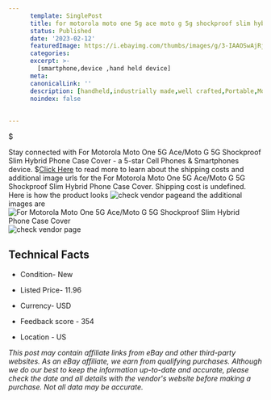 ```yaml
---
      template: SinglePost
      title: for motorola moto one 5g ace moto g 5g shockproof slim hybrid phone case cover
      status: Published
      date: '2023-02-12'
      featuredImage: https://i.ebayimg.com/thumbs/images/g/3-IAAOSwAjRja0jU/s-l225.jpg
      categories: 
      excerpt: >-
        [smartphone,device ,hand held device]
      meta:
      canonicalLink: ''
      description: [handheld,industrially made,well crafted,Portable,Mobile,Compact,Convenient,Lightweight,Maneuverable,Man-portable,Miniature,Carriable,Hand-held,Light,Holdable,Transportable,Mobile device,Pocket-sized,On-the-go,Wireless,Cordless,Compact size,Convenient size, smartphone,device ,hand held device]
      noindex: false
      
        
---
```

$

Stay connected with For Motorola Moto One 5G Ace/Moto G 5G Shockproof Slim Hybrid Phone Case Cover - a 5-star Cell Phones & Smartphones device.
$[Click Here](https://www.ebay.com/itm/385221155572?hash=item59b0f85af4%3Ag%3A3-IAAOSwAjRja0jU&mkevt=1&mkcid=1&mkrid=711-53200-19255-0&campid=%253CePNCampaignId%253E&customid=%253CreferenceId%253E&toolid=10049) to read more to learn about the shipping costs and additional image urls for the For Motorola Moto One 5G Ace/Moto G 5G Shockproof Slim Hybrid Phone Case Cover. Shipping cost is undefined. Here is how the product looks ![check vendor page](https://i.ebayimg.com/thumbs/images/g/3-IAAOSwAjRja0jU/s-l225.jpg)and the additional images are![For Motorola Moto One 5G Ace/Moto G 5G Shockproof Slim Hybrid Phone Case Cover](https://i.ebayimg.com/images/g/3-IAAOSwAjRja0jU/s-l1600.jpg)![check vendor page](https://origin-galleryplus.ebayimg.com/ws/web/385221155572_2_0_1/225x225.jpg,https://origin-galleryplus.ebayimg.com/ws/web/385221155572_3_0_1/225x225.jpg,https://origin-galleryplus.ebayimg.com/ws/web/385221155572_4_0_1/225x225.jpg,https://origin-galleryplus.ebayimg.com/ws/web/385221155572_5_0_1/225x225.jpg,https://origin-galleryplus.ebayimg.com/ws/web/385221155572_6_0_1/225x225.jpg,https://origin-galleryplus.ebayimg.com/ws/web/385221155572_7_0_1/225x225.jpg,https://origin-galleryplus.ebayimg.com/ws/web/385221155572_8_0_1/225x225.jpg)



 ## Technical Facts 



     
      

 - Condition- New 


      

 - Listed Price- 11.96 


      

 - Currency- USD 


      

 - Feedback score - 354 


      

 - Location - US 


      
      

 *_This post may contain affiliate links from eBay and other third-party websites. As an eBay affiliate, we earn from qualifying purchases. Although we do our best to keep the information up-to-date and accurate, please check the date and all details with the vendor's website before making a purchase. Not all data may be accurate._*






